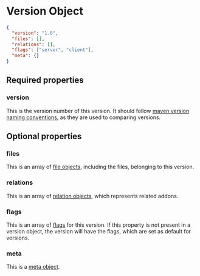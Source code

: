 # Version Object

```json
{
  "version": "1.0",
  "files": [],
  "relations": [],
  "flags": ["server", "client"],
  "meta": {}
}
```

## Required properties

### version

This is the version number of this version. It should follow [maven version naming conventions](https://docs.oracle.com/middleware/1212/core/MAVEN/maven_version.htm), 
as they are used to comparing versions.

## Optional properties

### files

This is an array of [file objects](file.md), including the files, belonging to this version.

### relations

This is an array of [relation objects](relation.md), which represents related addons.

### flags

This is an array of [flags](../flags.md) for this version. If this property is not present in a version object, the version
will have the flags, which are set as default for versions.

### meta

This is a [meta object](meta.md).

